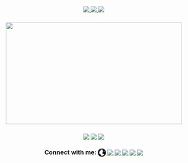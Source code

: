 <!-- Stats Badges -->
<h3 align="center">
  <a href="https://rhbarber.com" alt="Website">
      <img src="https://img.shields.io/website?style=for-the-badge&url=https%3A%2F%2Frhbarber.com">
  </a>
  <a href="https://twitter.com/Rhb4rber" alt="Twitter">
      <img src="https://img.shields.io/twitter/follow/Rhb4rber?&style=for-the-badge&color=lightblue">
  </a>
  <a href="https://twitch.tv/Rhbarber" alt="Twitch">
      <img src="https://img.shields.io/twitch/status/Rhbarber?style=for-the-badge">
  </a>
</h3>

<!-- Discord Activity -->
<h3 align="center">
  <a href="https://discord.com/users/367779328940965898">
    <img src="https://lanyard-profile-readme.vercel.app/api/367779328940965898?animated=true?" align="center" height="275" width=475>
  </a>
</h3>

<!-- Stats Card -->
<h3 align="center">
  <a>
    <img align="center" src="https://github-readme-stats.vercel.app/api?username=Rhbarber&repo=github-readme-stats&count_private=true&include_all_commits=true&show_icons=true&theme=radical&card_width=500]">
  </a>
   
<!-- Top Languages Card -->
  <a>
    <img align="center" src="https://github-readme-stats.vercel.app/api/top-langs?username=Rhbarber&repo=github-readme-stats&langs_count=5&show_icons=true&theme=radical&layout=compact&card_width=500)]">
  </a>

<!-- Wakatime Time Stats -->
  <a>
    <img align="center" src="https://github-readme-stats.vercel.app/api/wakatime?username=Rhbarber&langs_count=5&theme=radical&layout=compact&card_width=400&custom_title=Nabetse's%20Wakatime%20Stats">
  </a>
</h3>

  
<!-- "Contact with me" section -->
<h3 align="center">
  Connect with me:
  <a href="https://rhbarber.com" alt="Rhbarber | Website">
      <img src="https://raw.githubusercontent.com/iconic/open-iconic/master/svg/globe.svg" width="22px" align="center">
  </a>
  <a href="mailto:me@rhbarber.com" alt="Rhbarber | Email">
      <img src="https://cdn.jsdelivr.net/npm/simple-icons@5.8.1/icons/gmail.svg" width="22px" align="center">
  </a>
  <a href="https://www.linkedin.com/in/rhbarber/" alt="Rhbarber | Linkedin">
      <img src="https://cdn.jsdelivr.net/npm/simple-icons@5.8.1/icons/linkedin.svg" width="22px" align="center">
  </a>
  <a href="https://discord.com/users/367779328940965898" alt="Rhbarber | Discord">
      <img src="https://cdn.jsdelivr.net/npm/simple-icons@5.8.1/icons/discord.svg" width="22px" align="center">
  </a>
  <a href="https://steamcommunity.com/id/Rhbarber" alt="Rhbarber | Steam">
      <img src="https://cdn.jsdelivr.net/npm/simple-icons@5.8.1/icons/steam.svg" width="22px" align="center">
  </a>
  <a href="https://twitch.tv/Rhbarber" alt="Rhbarber | Twitch">
      <img src="https://cdn.jsdelivr.net/npm/simple-icons@5.8.1/icons/twitch.svg" width="22px" align="center">
  </a>
</h3>

<!-- Trophies 
<h3 align="center">
  <a href="https://github.com/Rhbarber">
      <img src="https://github-profile-trophy.vercel.app/?username=Rhbarber&no-bg=true&no-frame=true">
  </a>
</h3> -->

<!--**Rhbarber/Rhbarber** is a ✨ _special_ ✨ repository because its `README.md` (this file) appears on your GitHub profile.-->
